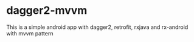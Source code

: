 # dagger2-mvvm
This is a simple android app with dagger2, retrofit, rxjava and rx-android with mvvm pattern 
